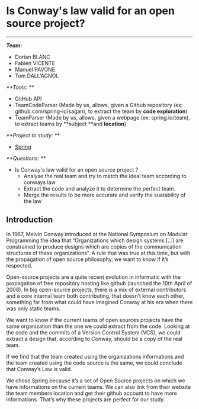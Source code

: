 # Is Conway's law valid for an open source project?

---

_**Team:**_

* Dorian BLANC
* Fabien VICENTE
* Manuel PAVONE
* Tom DALL'AGNOL

_**Tools: **_

* GitHub API
* TeamCodeParser \(Made by us, allows, given a Github repository \(ex: github.com/spring-io/sagan\), to extract the team by **code exploration**\)
* TeamParser \(Made by us, allows, given a webpage \(ex: spring.io/team\), to extract teams by **subject **and **location**\)

_**Project to study: **_

* [Spring](https://spring.io/)

_**Questions: **_

* Is Conway's law valid for an open source project ? 
  * Analyse the real team and try to match the ideal team according to conways law
  * Extract the code and analyze it to determine the perfect team.
  * Merge the results to be more accurate and verify the suatability of the law

## Introduction

In 1967, Melvin Conway introduced at the National Symposium on Modular Programming the idea that “Organizations which design systems \[...\] are constrained to produce designs which are copies of the communication structures of these organizations”. A rule that was true at this time, but with the propagation of open source philosophy, we want to know if it’s respected.

Open-source projects are a quite recent evolution in informatic with the propagation of free repository hosting like github \(launched the 10th April of 2008\). In big open-source projects, there is a mix of external contributors and a core internal team both contributing, that doesn’t know each other, something far from what could have imagined Conway at his era when there was only static teams.

We want to know if the current teams of open sources projects have the same organization than the one we could extract from the code. Looking at the code and the commits of a Version Control System \(VCS\), we could extract a design that, according to Conway, should be a copy of the real team.

If we find that the team created using the organizations informations and the team created using the code source is the same, we could conclude that Conway’s Law is valid.

We chose Spring because it’s a set of Open Source projects on which we have informations on the current teams. We can also link from their website the team members location and get their github account to have more informations. That’s why these projects are perfect for our study.

